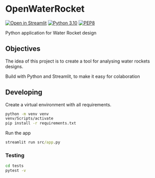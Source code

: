 # OpenWaterRocket

[![Open in Streamlit](https://static.streamlit.io/badges/streamlit_badge_black_white.svg)](https://share.streamlit.io/lucas-schroeder/openwaterrocket/main/src/app.py)
[![Python 3.10](https://img.shields.io/badge/Python-3.10-blue?style=flat-square&logo=python)](https://www.python.org/)
[![PEP8](https://img.shields.io/badge/code%20style-pep8-orange.svg)](https://www.python.org/dev/peps/pep-0008/)

Python application for Water Rocket design

## Objectives

The idea of this project is to create a tool for analysing water rockets designs.

Build with Python and Streamlit, to make it easy for colaboration


## Developing

Create a virtual environment with all requirements.

```cmd
python -m venv venv
venv/Scripts/activate
pip install -r requirements.txt
```

Run the app

```cmd
streamlit run src/app.py
```


### Testing

```cmd
cd tests
pytest -v
```